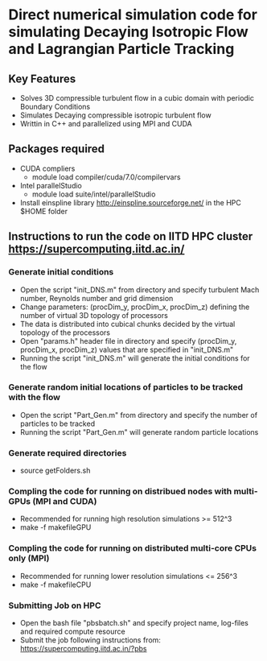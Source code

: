 # Direct numerical simulation code for simulating Decaying Isotropic Flow and Lagrangian Particle Tracking

## Key Features
* Solves 3D compressible turbulent flow in a cubic domain with periodic Boundary Conditions
* Simulates Decaying compressible isotropic turbulent flow
* Writtin in C++ and parallelized using MPI and CUDA

## Packages required
* CUDA compliers
    * module load compiler/cuda/7.0/compilervars
* Intel parallelStudio
    * module load suite/intel/parallelStudio
* Install einspline library http://einspline.sourceforge.net/ in the HPC $HOME folder

## Instructions to run the code on IITD HPC cluster https://supercomputing.iitd.ac.in/
### Generate initial conditions
* Open the script "init_DNS.m" from <InitialConditions> directory and specify turbulent Mach number, Reynolds number and grid dimension
* Change parameters: (procDim_y, procDim_x, procDim_z) defining the number of virtual 3D topology of processors
* The data is distributed into cubical chunks decided by the virtual topology of the processors
* Open "params.h" header file in <src> directory and specify (procDim_y, procDim_x, procDim_z) values that are specified in "init_DNS.m"
* Running the script "init_DNS.m" will generate the initial conditions for the flow

### Generate random initial locations of particles to be tracked with the flow
* Open the script "Part_Gen.m" from <InitialConditions> directory and specify the number of particles to be tracked
* Running the script "Part_Gen.m" will generate random particle locations

### Generate required directories
* source getFolders.sh

### Compling the code for running on distribued nodes with multi-GPUs (MPI and CUDA)
* Recommended for running high resolution simulations >= 512^3
* make -f makefileGPU

### Compling the code for running on distributed multi-core CPUs only (MPI)
* Recommended for running lower resolution simulations <= 256^3
* make -f makefileCPU

### Submitting Job on HPC
* Open the bash file "pbsbatch.sh" and specify project name, log-files and required compute resource
* Submit the job following instructions from: https://supercomputing.iitd.ac.in/?pbs
                                                              
